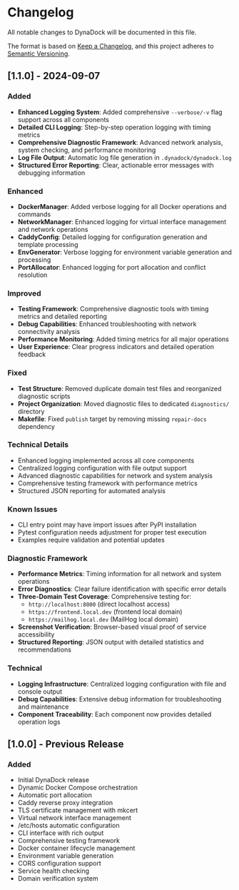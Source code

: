 # Changelog

All notable changes to DynaDock will be documented in this file.

The format is based on [Keep a Changelog](https://keepachangelog.com/en/1.0.0/),
and this project adheres to [Semantic Versioning](https://semver.org/spec/v2.0.0.html).

## [1.1.0] - 2024-09-07

### Added

- **Enhanced Logging System**: Added comprehensive `--verbose/-v` flag support across all components
- **Detailed CLI Logging**: Step-by-step operation logging with timing metrics
- **Comprehensive Diagnostic Framework**: Advanced network analysis, system checking, and performance monitoring
- **Log File Output**: Automatic log file generation in `.dynadock/dynadock.log`
- **Structured Error Reporting**: Clear, actionable error messages with debugging information

### Enhanced

- **DockerManager**: Added verbose logging for all Docker operations and commands
- **NetworkManager**: Enhanced logging for virtual interface management and network operations  
- **CaddyConfig**: Detailed logging for configuration generation and template processing
- **EnvGenerator**: Verbose logging for environment variable generation and processing
- **PortAllocator**: Enhanced logging for port allocation and conflict resolution

### Improved

- **Testing Framework**: Comprehensive diagnostic tools with timing metrics and detailed reporting
- **Debug Capabilities**: Enhanced troubleshooting with network connectivity analysis
- **Performance Monitoring**: Added timing metrics for all major operations
- **User Experience**: Clear progress indicators and detailed operation feedback

### Fixed

- **Test Structure**: Removed duplicate domain test files and reorganized diagnostic scripts
- **Project Organization**: Moved diagnostic files to dedicated `diagnostics/` directory
- **Makefile**: Fixed `publish` target by removing missing `repair-docs` dependency

### Technical Details

- Enhanced logging implemented across all core components
- Centralized logging configuration with file output support
- Advanced diagnostic capabilities for network and system analysis
- Comprehensive testing framework with performance metrics
- Structured JSON reporting for automated analysis

### Known Issues

- CLI entry point may have import issues after PyPI installation
- Pytest configuration needs adjustment for proper test execution
- Examples require validation and potential updates

### Diagnostic Framework

- **Performance Metrics**: Timing information for all network and system operations
- **Error Diagnostics**: Clear failure identification with specific error details
- **Three-Domain Test Coverage**: Comprehensive testing for:
  - `http://localhost:8000` (direct localhost access)
  - `https://frontend.local.dev` (frontend local domain)
  - `https://mailhog.local.dev` (MailHog local domain)
- **Screenshot Verification**: Browser-based visual proof of service accessibility
- **Structured Reporting**: JSON output with detailed statistics and recommendations

### Technical
- **Logging Infrastructure**: Centralized logging configuration with file and console output
- **Debug Capabilities**: Extensive debug information for troubleshooting and maintenance
- **Component Traceability**: Each component now provides detailed operation logs

## [1.0.0] - Previous Release

### Added
- Initial DynaDock release
- Dynamic Docker Compose orchestration
- Automatic port allocation
- Caddy reverse proxy integration  
- TLS certificate management with mkcert
- Virtual network interface management
- /etc/hosts automatic configuration
- CLI interface with rich output
- Comprehensive testing framework
- Docker container lifecycle management
- Environment variable generation
- CORS configuration support
- Service health checking
- Domain verification system
